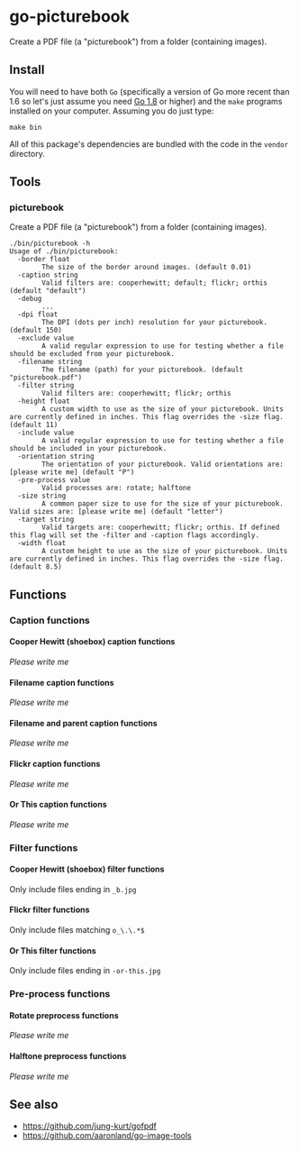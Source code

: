 # go-picturebook

Create a PDF file (a "picturebook") from a folder (containing images).

## Install

You will need to have both `Go` (specifically a version of Go more recent than 1.6 so let's just assume you need [Go 1.8](https://golang.org/dl/) or higher) and the `make` programs installed on your computer. Assuming you do just type:

```
make bin
```

All of this package's dependencies are bundled with the code in the `vendor` directory.

## Tools

### picturebook

Create a PDF file (a "picturebook") from a folder (containing images).

```
./bin/picturebook -h
Usage of ./bin/picturebook:
  -border float
    	The size of the border around images. (default 0.01)
  -caption string
    	Valid filters are: cooperhewitt; default; flickr; orthis (default "default")
  -debug
    	...
  -dpi float
    	The DPI (dots per inch) resolution for your picturebook. (default 150)
  -exclude value
    	A valid regular expression to use for testing whether a file should be excluded from your picturebook.
  -filename string
    	The filename (path) for your picturebook. (default "picturebook.pdf")
  -filter string
    	Valid filters are: cooperhewitt; flickr; orthis
  -height float
    	A custom width to use as the size of your picturebook. Units are currently defined in inches. This flag overrides the -size flag. (default 11)
  -include value
    	A valid regular expression to use for testing whether a file should be included in your picturebook.
  -orientation string
    	The orientation of your picturebook. Valid orientations are: [please write me] (default "P")
  -pre-process value
    	Valid processes are: rotate; halftone
  -size string
    	A common paper size to use for the size of your picturebook. Valid sizes are: [please write me] (default "letter")
  -target string
    	Valid targets are: cooperhewitt; flickr; orthis. If defined this flag will set the -filter and -caption flags accordingly.
  -width float
    	A custom height to use as the size of your picturebook. Units are currently defined in inches. This flag overrides the -size flag. (default 8.5)
```

## Functions

### Caption functions

#### Cooper Hewitt (shoebox) caption functions

_Please write me_

#### Filename caption functions

_Please write me_

#### Filename and parent caption functions

_Please write me_

#### Flickr caption functions

_Please write me_

#### Or This caption functions

_Please write me_

### Filter functions

#### Cooper Hewitt (shoebox) filter functions

Only include files ending in `_b.jpg`

#### Flickr filter functions

Only include files matching `o_\.\.*$`

#### Or This filter functions

Only include files ending in `-or-this.jpg`

### Pre-process functions

#### Rotate preprocess functions

_Please write me_

#### Halftone preprocess functions

_Please write me_

## See also

* https://github.com/jung-kurt/gofpdf
* https://github.com/aaronland/go-image-tools
